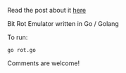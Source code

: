 Read the post about it [here](http://www.nicluo.com/what-bit-rot-looks-like/)

Bit Rot Emulator written in Go / Golang

To run:

    go rot.go

Comments are welcome!
